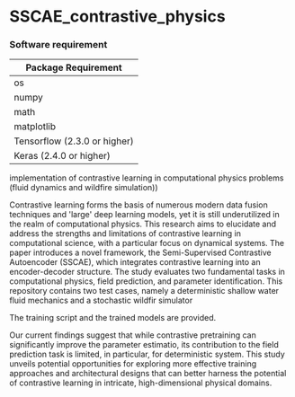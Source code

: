 # SSCAE_contrastive_physics

### Software requirement

| Package Requirement                        |
|--------------------------------------------|
| os                                         |                                      |
| numpy                                      |                                   |
| math                                       |
| matplotlib                                 |                           |
| Tensorflow (2.3.0 or higher)               |
| Keras (2.4.0 or higher)                    |

implementation of contrastive learning in computational physics problems (fluid dynamics and wildfire simulation))


Contrastive learning forms the basis of numerous modern data fusion techniques and 'large' deep learning models, yet it is still underutilized in the realm of computational physics. This research aims to elucidate and address the strengths and limitations of contrastive learning in computational science, with a particular focus on dynamical systems. The paper introduces a novel framework, the Semi-Supervised Contrastive Autoencoder (SSCAE), which integrates contrastive learning into an encoder-decoder structure. The study evaluates two fundamental tasks in computational physics, field prediction, and parameter identification.
This repository contains two test cases, namely a deterministic shallow water fluid mechanics and a stochastic wildfir simulator 

The training script and the trained models are provided.

Our current findings suggest that while contrastive pretraining can significantly improve the parameter estimatio, its contribution to the field prediction task is limited, in particular, for deterministic system. This study unveils potential opportunities for exploring more effective training approaches and architectural designs that can better harness the potential of contrastive learning in intricate, high-dimensional physical domains.
